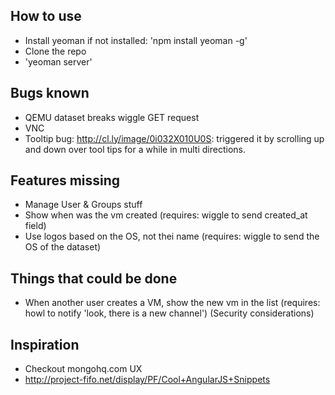 How to use
----------

- Install yeoman if not installed: 'npm install yeoman -g'
- Clone the repo
- 'yeoman server'


Bugs known
-------------

- QEMU dataset breaks wiggle GET request
- VNC
- Tooltip bug:  http://cl.ly/image/0i032X010U0S: triggered it by scrolling up and down over tool tips for a while in multi directions.


Features missing
-------------
- Manage User & Groups stuff
- Show when was the vm created (requires: wiggle to send created_at field)
- Use logos based on the OS, not thei name (requires: wiggle to send the OS of the dataset)


Things that could be done
--------------------------
- When another user creates a VM, show the new vm in the list (requires: howl to notify 'look, there is a new channel')
  (Security considerations)


Inspiration
-----------
- Checkout mongohq.com UX
- http://project-fifo.net/display/PF/Cool+AngularJS+Snippets